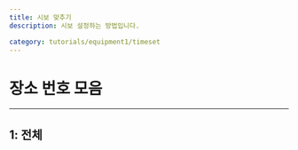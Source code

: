 ```yaml
---
title: 시보 맞추기
description: 시보 설정하는 방법입니다.

category: tutorials/equipment1/timeset
---
```


# 장소 번호 모음
--- 
1: 전체
---